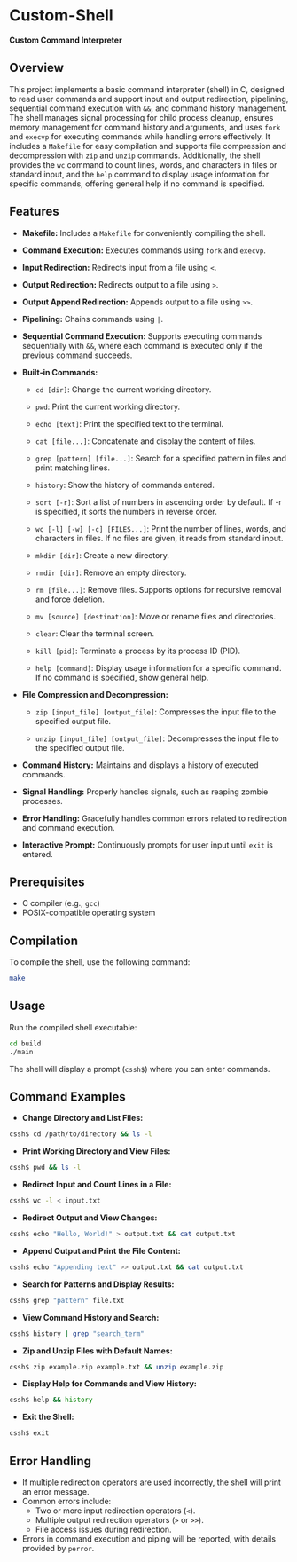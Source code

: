 # Custom-Shell
**Custom Command Interpreter**

## Overview

This project implements a basic command interpreter (shell) in C, designed to read user commands and support input and output redirection, pipelining, sequential command execution with `&&`, and command history management. The shell manages signal processing for child process cleanup, ensures memory management for command history and arguments, and uses `fork` and `execvp` for executing commands while handling errors effectively. It includes a `Makefile` for easy compilation and supports file compression and decompression with `zip` and `unzip` commands. Additionally, the shell provides the `wc` command to count lines, words, and characters in files or standard input, and the `help` command to display usage information for specific commands, offering general help if no command is specified.

## Features

- **Makefile:** Includes a `Makefile` for conveniently compiling the shell.

- **Command Execution:** Executes commands using `fork` and `execvp`.

- **Input Redirection:** Redirects input from a file using `<`.

- **Output Redirection:** Redirects output to a file using `>`.

- **Output Append Redirection:** Appends output to a file using `>>`.

- **Pipelining:** Chains commands using `|`.

- **Sequential Command Execution:** Supports executing commands sequentially with `&&`, where each command is executed only if the previous command succeeds.

- **Built-in Commands:**

  - `cd [dir]`: Change the current working directory.

  - `pwd`: Print the current working directory.

  - `echo [text]`: Print the specified text to the terminal.

  - `cat [file...]`: Concatenate and display the content of files.

  - `grep [pattern] [file...]`: Search for a specified pattern in files and print matching lines.

  - `history`: Show the history of commands entered.

  - `sort [-r]`: Sort a list of numbers in ascending order by default. If -r is specified, it sorts the numbers in reverse order.

  - `wc [-l] [-w] [-c] [FILES...]`: Print the number of lines, words, and characters in files. If no files are given, it reads from standard input.

  - `mkdir [dir]`: Create a new directory.

  - `rmdir [dir]`: Remove an empty directory.

  - `rm [file...]`: Remove files. Supports options for recursive removal and force deletion.

  - `mv [source] [destination]`: Move or rename files and directories.

  - `clear`: Clear the terminal screen.

  - `kill [pid]`: Terminate a process by its process ID (PID).

  - `help [command]`: Display usage information for a specific command. If no command is specified, show general help.

- **File Compression and Decompression:**

  - `zip [input_file] [output_file]`: Compresses the input file to the specified output file.

  - `unzip [input_file] [output_file]`: Decompresses the input file to the specified output file.

- **Command History:** Maintains and displays a history of executed commands.

- **Signal Handling:** Properly handles signals, such as reaping zombie processes.

- **Error Handling:** Gracefully handles common errors related to redirection and command execution.

- **Interactive Prompt:** Continuously prompts for user input until `exit` is entered.

## Prerequisites

- C compiler (e.g., `gcc`)
- POSIX-compatible operating system

## Compilation

To compile the shell, use the following command:

```sh
make
```

## Usage

Run the compiled shell executable:
```sh
cd build
./main
```

The shell will display a prompt (`cssh$`) where you can enter commands.

## Command Examples

- **Change Directory and List Files:**
```sh
cssh$ cd /path/to/directory && ls -l
```

- **Print Working Directory and View Files:**
```sh
cssh$ pwd && ls -l
```

- **Redirect Input and Count Lines in a File:**
```sh
cssh$ wc -l < input.txt
```

- **Redirect Output and View Changes:**
```sh
cssh$ echo "Hello, World!" > output.txt && cat output.txt
```

- **Append Output and Print the File Content:**
```sh
cssh$ echo "Appending text" >> output.txt && cat output.txt
```

- **Search for Patterns and Display Results:**
```sh
cssh$ grep "pattern" file.txt
```

- **View Command History and Search:**
```sh
cssh$ history | grep "search_term"
```

- **Zip and Unzip Files with Default Names:**
```sh
cssh$ zip example.zip example.txt && unzip example.zip
```

- **Display Help for Commands and View History:**
```sh
cssh$ help && history
```

- **Exit the Shell:**
```sh
cssh$ exit
```

## Error Handling

- If multiple redirection operators are used incorrectly, the shell will print an error message.
- Common errors include:
  - Two or more input redirection operators (`<`).
  - Multiple output redirection operators (`>` or `>>`).
  - File access issues during redirection.
- Errors in command execution and piping will be reported, with details provided by `perror`.